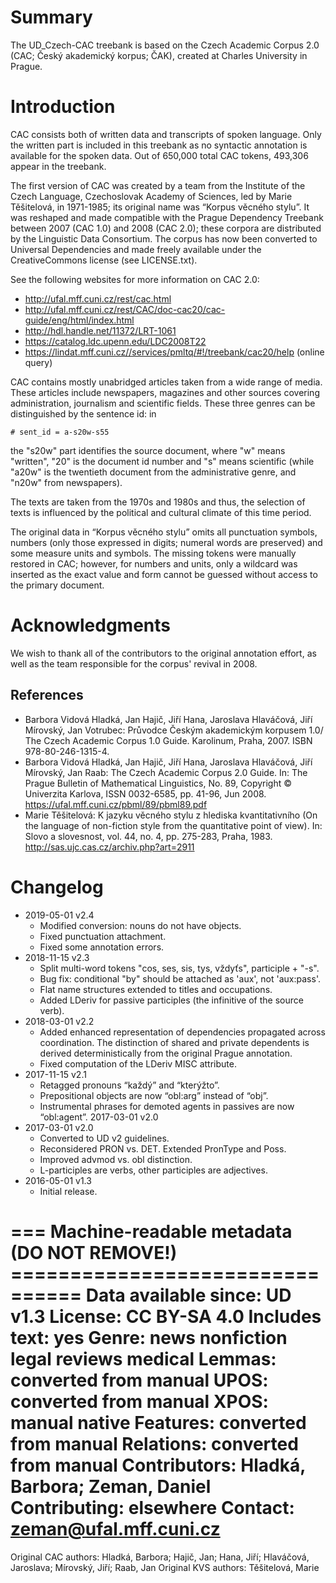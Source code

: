 # Summary

The UD_Czech-CAC treebank is based on the Czech Academic Corpus 2.0 (CAC;
Český akademický korpus; ČAK), created at Charles University in Prague.


# Introduction

CAC consists both of written data and transcripts of spoken language. Only
the written part is included in this treebank as no syntactic annotation is
available for the spoken data. Out of 650,000 total CAC tokens, 493,306 appear
in the treebank.

The first version of CAC was created by a team from the Institute of the Czech
Language, Czechoslovak Academy of Sciences, led by Marie Těšitelová, in
1971-1985; its original name was “Korpus věcného stylu”. It was reshaped and
made compatible with the Prague Dependency Treebank between 2007 (CAC 1.0) and
2008 (CAC 2.0); these corpora are distributed by the Linguistic Data
Consortium. The corpus has now been converted to Universal Dependencies and
made freely available under the CreativeCommons license (see LICENSE.txt).

See the following websites for more information on CAC 2.0:

* http://ufal.mff.cuni.cz/rest/cac.html
* http://ufal.mff.cuni.cz/rest/CAC/doc-cac20/cac-guide/eng/html/index.html
* http://hdl.handle.net/11372/LRT-1061
* https://catalog.ldc.upenn.edu/LDC2008T22
* https://lindat.mff.cuni.cz//services/pmltq/#!/treebank/cac20/help
  (online query)

CAC contains mostly unabridged articles taken from a wide range of media.
These articles include newspapers, magazines and other sources covering
administration, journalism and scientific fields. These three genres can be
distinguished by the sentence id: in

    # sent_id = a-s20w-s55

the "s20w" part identifies the source document, where "w" means "written",
"20" is the document id number and "s" means scientific (while "a20w" is the
twentieth document from the administrative genre, and "n20w" from newspapers).

The texts are taken from the 1970s and 1980s and thus, the selection of texts
is influenced by the political and cultural climate of this time period.

The original data in “Korpus věcného stylu” omits all punctuation symbols,
numbers (only those expressed in digits; numeral words are preserved) and some
measure units and symbols. The missing tokens were manually restored in CAC;
however, for numbers and units, only a wildcard was inserted as the exact value
and form cannot be guessed without access to the primary document.


# Acknowledgments

We wish to thank all of the contributors to the original annotation effort,
as well as the team responsible for the corpus' revival in 2008.

## References

* Barbora Vidová Hladká, Jan Hajič, Jiří Hana, Jaroslava Hlaváčová,
  Jiří Mírovský, Jan Votrubec: Průvodce Českým akademickým korpusem 1.0/
  The Czech Academic Corpus 1.0 Guide. Karolinum, Praha, 2007. ISBN 978-80-246-1315-4.
* Barbora Vidová Hladká, Jan Hajič, Jiří Hana, Jaroslava Hlaváčová,
  Jiří Mírovský, Jan Raab: The Czech Academic Corpus 2.0 Guide.
  In: The Prague Bulletin of Mathematical Linguistics, No. 89,
  Copyright © Univerzita Karlova, ISSN 0032-6585, pp. 41-96, Jun 2008.
  https://ufal.mff.cuni.cz/pbml/89/pbml89.pdf
* Marie Těšitelová: K jazyku věcného stylu z hlediska kvantitativního
  (On the language of non-fiction style from the quantitative point of view).
  In: Slovo a slovesnost, vol. 44, no. 4, pp. 275-283, Praha, 1983.
  http://sas.ujc.cas.cz/archiv.php?art=2911


# Changelog

* 2019-05-01 v2.4
  * Modified conversion: nouns do not have objects.
  * Fixed punctuation attachment.
  * Fixed some annotation errors.
* 2018-11-15 v2.3
  * Split multi-word tokens "cos, ses, sis, tys, vždyťs", participle + "-s".
  * Bug fix: conditional "by" should be attached as 'aux', not 'aux:pass'.
  * Flat name structures extended to titles and occupations.
  * Added LDeriv for passive participles (the infinitive of the source verb).
* 2018-03-01 v2.2
  * Added enhanced representation of dependencies propagated across coordination.
    The distinction of shared and private dependents is derived deterministically from the original Prague annotation.
  * Fixed computation of the LDeriv MISC attribute.
* 2017-11-15 v2.1
  * Retagged pronouns “každý” and “kterýžto”.
  * Prepositional objects are now “obl:arg” instead of “obj”.
  * Instrumental phrases for demoted agents in passives are now “obl:agent”.
2017-03-01 v2.0
* 2017-03-01 v2.0
  * Converted to UD v2 guidelines.
  * Reconsidered PRON vs. DET. Extended PronType and Poss.
  * Improved advmod vs. obl distinction.
  * L-participles are verbs, other participles are adjectives.
* 2016-05-01 v1.3
  * Initial release.


=== Machine-readable metadata (DO NOT REMOVE!) ================================
Data available since: UD v1.3
License: CC BY-SA 4.0
Includes text: yes
Genre: news nonfiction legal reviews medical
Lemmas: converted from manual
UPOS: converted from manual
XPOS: manual native
Features: converted from manual
Relations: converted from manual
Contributors: Hladká, Barbora; Zeman, Daniel
Contributing: elsewhere
Contact: zeman@ufal.mff.cuni.cz
===============================================================================
Original CAC authors: Hladká, Barbora; Hajič, Jan; Hana, Jiří; Hlaváčová, Jaroslava; Mírovský, Jiří; Raab, Jan
Original KVS authors: Těšitelová, Marie
